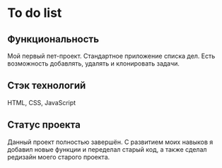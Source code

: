 # To do list

## Функциональность 
Мой первый пет-проект. Стандартное приложение списка дел. Есть возможность добавлять, удалять и клонировать задачи. 

## Стэк технологий
HTML, CSS, JavaScript

## Статус проекта
Данный проект полностью завершён. С развитием моих навыков я добавил новые функции и переделал старый код, а также сделал редизайн моего старого проекта.
